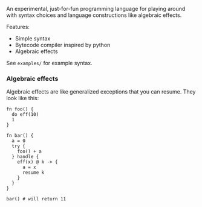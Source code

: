 An experimental, just-for-fun programming language for playing around with syntax choices and language constructions like algebraic effects.

Features:
- Simple syntax
- Bytecode compiler inspired by python
- Algebraic effects

See `examples/` for example syntax. 

### Algebraic effects 

Algebraic effects are like generalized exceptions that you can resume. They look like this:

```
fn foo() {
  do eff(10)
  1
}

fn bar() {
  a = 0
  try {
    foo() + a
  } handle {
    eff(x) @ k -> {
      a = x
      resume k
    }
  }
}

bar() # will return 11
```
